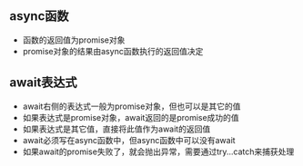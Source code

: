 ## async函数

- 函数的返回值为promise对象
- promise对象的结果由async函数执行的返回值决定

## await表达式

- await右侧的表达式一般为promise对象，但也可以是其它的值
- 如果表达式是promise对象，await返回的是promise成功的值
- 如果表达式是其它值，直接将此值作为await的返回值
- await必须写在async函数中，但async函数中可以没有await
- 如果await的promise失败了，就会抛出异常，需要通过try...catch来捕获处理